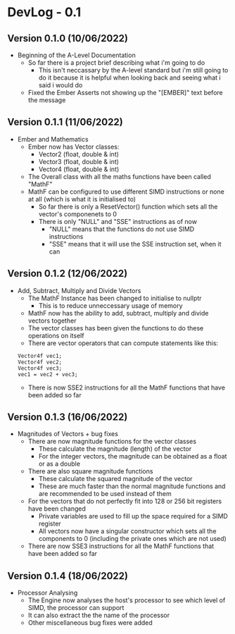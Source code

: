 # DevLog - 0.1

## Version 0.1.0 (10/06/2022)
- Beginning of the A-Level Documentation
    - So far there is a project brief describing what i'm going to do
        - This isn't neccassary by the A-level standard but i'm still going to do it because it is helpful when looking back and seeing what i said i would do
    - Fixed the Ember Asserts not showing up the "[EMBER]" text before the message

## Version 0.1.1 (11/06/2022)
- Ember and Mathematics
    - Ember now has Vector classes:
        - Vector2 (float, double & int)
        - Vector3 (float, double & int)
        - Vector4 (float, double & int)
    - The Overall class with all the maths functions have been called "MathF"
    - MathF can be configured to use different SIMD instructions or none at all (which is what it is initialised to)
        - So far there is only a ResetVector() function which sets all the vector's componenets to 0
        - There is only "NULL" and "SSE" instructions as of now
            - "NULL" means that the functions do not use SIMD instructions
            - "SSE" means that it will use the SSE instruction set, when it can

## Version 0.1.2 (12/06/2022)
- Add, Subtract, Multiply and Divide Vectors
    - The MathF Instance has been changed to initialise to nullptr
        - This is to reduce unneccessary usage of memory
    - MathF now has the ability to add, subtract, multiply and divide vectors together
    - The vector classes has been given the functions to do these operations on itself
    - There are vector operators that can compute statements like this:
    ```
    Vector4f vec1;
    Vector4f vec2;
    Vector4f vec3;
    vec1 = vec2 + vec3;
    ```
    - There is now SSE2 instructions for all the MathF functions that have been added so far

## Version 0.1.3 (16/06/2022)
- Magnitudes of Vectors + bug fixes
    - There are now magnitude functions for the vector classes
        - These calculate the magnitude (length) of the vector
        - For the integer vectors, the magnitude can be obtained as a float or as a double
    - There are also square magnitude functions
        - These calculate the squared magnitude of the vector
        - These are much faster than the normal magnitude functions and are recommended to be used instead of them
    - For the vectors that do not perfectly fit into 128 or 256 bit registers have been changed
        - Private variables are used to fill up the space required for a SIMD register
        - All vectors now have a singular constructor which sets all the components to 0 (including the private ones which are not used)
    - There are now SSE3 instructions for all the MathF functions that have been added so far

## Version 0.1.4 (18/06/2022)
- Processor Analysing
    - The Engine now analyses the host's processor to see which level of SIMD, the processor can support
    - It can also extract the the name of the processor
    - Other miscellaneous bug fixes were added
